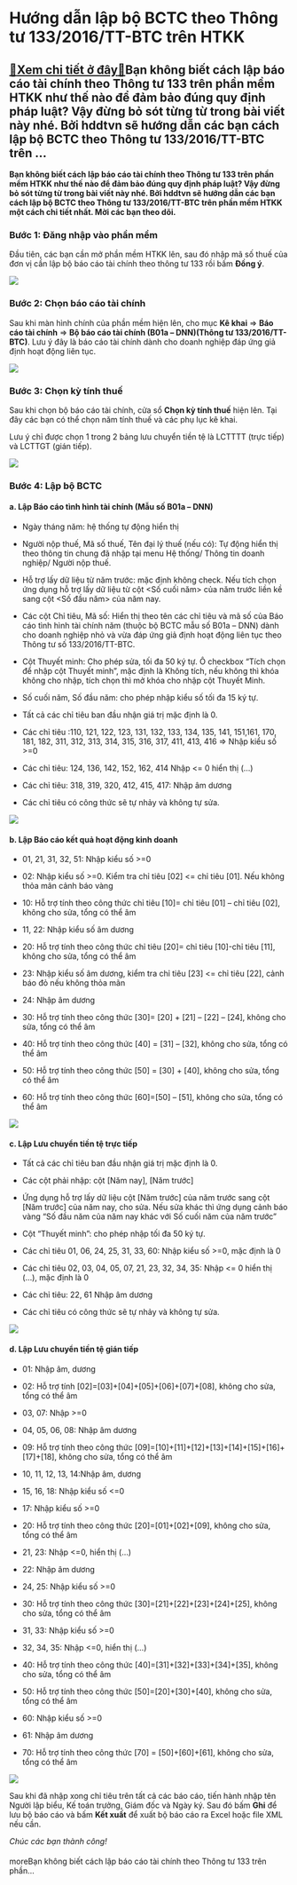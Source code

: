 Hướng dẫn lập bộ BCTC theo Thông tư 133/2016/TT-BTC trên HTKK
=============================================================

[:gift:Xem chi tiết ở đây:gift:](https://hddtvn.com/huong-dan-lap-bo-bctc-theo-thong-tu-133-2016-tt-btc-tren-htkk/)Bạn không biết cách lập báo cáo tài chính theo Thông tư 133 trên phần mềm HTKK như thế nào để đảm bảo đúng quy định pháp luật? Vậy đừng bỏ sót từng từ trong bài viết này nhé. Bởi hddtvn sẽ hướng dẫn các bạn cách lập bộ BCTC theo Thông tư 133/2016/TT-BTC trên …
--------------------------------------------------------------------------------------------------------------------------------------------------------------------------------------------------------------------------------------------------------------------

**Bạn không biết cách lập báo cáo tài chính theo Thông tư 133 trên phần mềm HTKK như thế nào để đảm bảo đúng quy định pháp luật? Vậy đừng bỏ sót từng từ trong bài viết này nhé. Bởi hddtvn sẽ hướng dẫn các bạn cách lập bộ BCTC theo Thông tư 133/2016/TT-BTC trên phần mềm HTKK một cách chi tiết nhất. Mời các bạn theo dõi.**


### Bước 1: Đăng nhập vào phần mềm


Đầu tiên, các bạn cần mở phần mềm HTKK lên, sau đó nhập mã số thuế của đơn vị cần lập bộ báo cáo tài chính theo thông tư 133 rồi bấm **Đồng ý**.


![](https://hddtvn.com/wp-content/uploads/2021/01/tT2sql8.png)


### Bước 2: Chọn báo cáo tài chính


Sau khi màn hình chính của phần mềm hiện lên, cho mục **Kê khai** => **Báo cáo tài chính** => **Bộ báo cáo tài chính (B01a – DNN)(Thông tư 133/2016/TT-BTC)**. Lưu ý đây là báo cáo tài chính dành cho doanh nghiệp đáp ứng giả định hoạt động liên tục.


![](https://hddtvn.com/wp-content/uploads/2021/01/50a5l73.png)


### Bước 3: Chọn kỳ tính thuế


Sau khi chọn bộ báo cáo tài chính, cửa sổ **Chọn kỳ tính thuế** hiện lên. Tại đây các bạn có thể chọn năm tính thuế và các phụ lục kê khai.


Lưu ý chỉ được chọn 1 trong 2 bảng lưu chuyển tiền tệ là LCTTTT (trực tiếp) và LCTTGT (gián tiếp).


![](https://hddtvn.com/wp-content/uploads/2021/01/IO3rpjc.png)


### Bước 4: Lập bộ BCTC


#### a. Lập Báo cáo tình hình tài chính (Mẫu số B01a – DNN)




* Ngày tháng năm: hệ thống tự động hiển thị

* Người nộp thuế, Mã số thuế, Tên đại lý thuế (nếu có): Tự động hiển thị theo thông tin chung đã nhập tại menu Hệ thống/ Thông tin doanh nghiệp/ Người nộp thuế.

* Hỗ trợ lấy dữ liệu từ năm trước: mặc định không check. Nếu tích chọn ứng dụng hỗ trợ lấy dữ liệu từ cột <Số cuối năm> của năm trước liền kề sang cột <Số đầu năm> của năm nay.

* Các cột Chỉ tiêu, Mã số: Hiển thị theo tên các chỉ tiêu và mã số của Báo cáo tình hình tài chính năm (thuộc bộ BCTC mẫu số B01a – DNN) dành cho doanh nghiệp nhỏ và vừa đáp ứng giả định hoạt động liên tục theo Thông tư số 133/2016/TT-BTC.

* Cột Thuyết minh: Cho phép sửa, tối đa 50 ký tự. Ô checkbox “Tích chọn để nhập cột Thuyết minh”, mặc định là Không tích, nếu không thì khóa không cho nhập, tích chọn thì mở khóa cho nhập cột Thuyết Minh.

* Số cuối năm, Số đầu năm: cho phép nhập kiểu số tối đa 15 ký tự.

* Tất cả các chỉ tiêu ban đầu nhận giá trị mặc định là 0.

* Các chỉ tiêu :110, 121, 122, 123, 131, 132, 133, 134, 135, 141, 151,161, 170, 181, 182, 311, 312, 313, 314, 315, 316, 317, 411, 413, 416 => Nhập kiểu số >=0

* Các chỉ tiêu: 124, 136, 142, 152, 162, 414 Nhập <= 0 hiển thị (…)

* Các chỉ tiêu: 318, 319, 320, 412, 415, 417: Nhập âm dương

* Các chỉ tiêu có công thức sẽ tự nhảy và không tự sửa.



![](https://hddtvn.com/wp-content/uploads/2021/01/vNf2u4I.png)


#### b. Lập Báo cáo kết quả hoạt động kinh doanh




* 01, 21, 31, 32, 51: Nhập kiểu số >=0

* 02: Nhập kiểu số >=0. Kiểm tra chỉ tiêu [02] <= chỉ tiêu [01]. Nếu không thỏa mãn cảnh báo vàng

* 10: Hỗ trợ tính theo công thức chỉ tiêu [10]= chỉ tiêu [01] – chỉ tiêu [02], không cho sửa, tổng có thể âm

* 11, 22: Nhập kiểu số âm dương

* 20: Hỗ trợ tính theo công thức chỉ tiêu [20]= chỉ tiêu [10]-chỉ tiêu [11], không cho sửa, tổng có thể âm

* 23: Nhập kiểu số âm dương, kiểm tra chỉ tiêu [23] <= chỉ tiêu [22], cảnh báo đỏ nếu không thỏa mãn

* 24: Nhập âm dương

* 30: Hỗ trợ tính theo công thức [30]= [20] + [21] – [22] – [24], không cho sửa, tổng có thể âm

* 40: Hỗ trợ tính theo công thức [40] = [31] – [32], không cho sửa, tổng có thể âm

* 50: Hỗ trợ tính theo công thức [50] = [30] + [40], không cho sửa, tổng có thể âm

* 60: Hỗ trợ tính theo công thức [60]=[50] – [51], không cho sửa, tổng có thể âm



[![](https://hddtvn.com/wp-content/uploads/2021/01/3D25E4p.png)](https://hddtvn.com/wp-content/uploads/2021/01/3D25E4p.png)


#### c. Lập Lưu chuyển tiền tệ trực tiếp




* Tất cả các chỉ tiêu ban đầu nhận giá trị mặc định là 0.

* Các cột phải nhập: cột [Năm nay], [Năm trước]

* Ứng dụng hỗ trợ lấy dữ liệu cột [Năm trước] của năm trước sang cột [Năm trước] của năm nay, cho sửa. Nếu sửa khác thì ứng dụng cảnh báo vàng “Số đầu năm của năm nay khác với Số cuối năm của năm trước”

* Cột “Thuyết minh”: cho phép nhập tối đa 50 ký tự.

* Các chỉ tiêu 01, 06, 24, 25, 31, 33, 60: Nhập kiểu số >=0, mặc định là 0

* Các chỉ tiêu 02, 03, 04, 05, 07, 21, 23, 32, 34, 35: Nhập <= 0 hiển thị (…), mặc định là 0

* Các chỉ tiêu: 22, 61 Nhập âm dương

* Các chỉ tiêu có công thức sẽ tự nhảy và không tự sửa.



![](https://hddtvn.com/wp-content/uploads/2021/01/qyfAHjl.png)


#### d. Lập Lưu chuyển tiền tệ gián tiếp




* 01: Nhập âm, dương

* 02: Hỗ trợ tính [02]=[03]+[04]+[05]+[06]+[07]+[08], không cho sửa, tổng có thể âm

* 03, 07: Nhập >=0

* 04, 05, 06, 08: Nhập âm dương

* 09: Hỗ trợ tính theo công thức [09]=[10]+[11]+[12]+[13]+[14]+[15]+[16]+[17]+[18], không cho sửa, tổng có thể âm

* 10, 11, 12, 13, 14:Nhập âm, dương

* 15, 16, 18: Nhập kiểu số <=0

* 17: Nhập kiểu số >=0

* 20: Hỗ trợ tính theo công thức [20]=[01]+[02]+[09], không cho sửa, tổng có thể âm

* 21, 23: Nhập <=0, hiển thị (…)

* 22: Nhập âm dương

* 24, 25: Nhập kiểu số >=0

* 30: Hỗ trợ tính theo công thức [30]=[21]+[22]+[23]+[24]+[25], không cho sửa, tổng có thể âm

* 31, 33: Nhập kiểu số >=0

* 32, 34, 35: Nhập <=0, hiển thị (…)

* 40: Hỗ trợ tính theo công thức [40]=[31]+[32]+[33]+[34]+[35], không cho sửa, tổng có thể âm

* 50: Hỗ trợ tính theo công thức [50]=[20]+[30]+[40], không cho sửa, tổng có thể âm

* 60: Nhập kiểu số >=0

* 61: Nhập âm dương

* 70: Hỗ trợ tính theo công thức [70] = [50]+[60]+[61], không cho sửa, tổng có thể âm



![](https://hddtvn.com/wp-content/uploads/2021/01/d5oI1aS.png)


Sau khi đã nhập xong chỉ tiêu trên tất cả các báo cáo, tiến hành nhập tên Người lập biểu, Kế toán trưởng, Giám đốc và Ngày ký. Sau đó bấm **Ghi** để lưu bộ báo cáo và bấm **Kết xuất** để xuất bộ báo cáo ra Excel hoặc file XML nếu cần.


*Chúc các bạn thành công!*


#### 


moreBạn không biết cách lập báo cáo tài chính theo Thông tư 133 trên phần…

